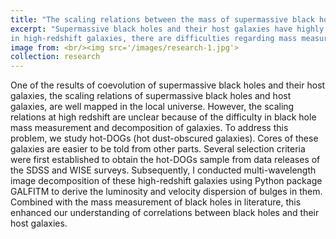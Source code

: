 ```yaml
---
title: "The scaling relations between the mass of supermassive black holes and properties of the host galaxies at high redshifts"
excerpt: "Supermassive black holes and their host galaxies have highly correlated properties, which indicates possible co-evolution between them. These correlations have been better measured in low-redshift galaxies. However, 
in high-redshift galaxies, there are difficulties regarding mass measurement of black holes and decomposition of galaxy structures. To address this problem, we study hot-DOGs (hot dust-obscured galaxies). Cores of these galaxies are easier to be told from other parts. Ultimately, this study aims to improve the correlation between black holes and bulges."
image from: <br/><img src='/images/research-1.jpg'>
collection: research  
--- 
```

One of the results of coevolution of supermassive black holes and their host galaxies, the scaling relations of supermassive black holes and host galaxies, are well mapped in the local universe. However, the scaling relations at high redshift are unclear because of the difficulty in black hole mass measurement and decomposition of galaxies. To address this problem, we study hot-DOGs (hot dust-obscured galaxies). Cores of these galaxies are easier to be told from other parts. Several selection criteria were first established to obtain the hot-DOGs sample from data releases of the SDSS and WISE surveys. Subsequently, I conducted multi-wavelength image decomposition of these high-redshift galaxies using Python package GALFITM to derive the luminosity and velocity dispersion of bulges in them. Combined with the mass measurement of black holes in literature, this enhanced our understanding of correlations between black holes and their host galaxies.



